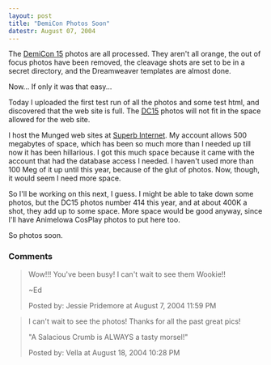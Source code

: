 ```yaml
---
layout: post
title: "DemiCon Photos Soon"
datestr: August 07, 2004
---
```


The <a href="http://www.demicon.org/15/" title="DemiCon 15">DemiCon 15</a> photos are all processed.  They aren't all orange, the out of focus photos have been removed, the cleavage shots are set to be in a secret directory, and the Dreamweaver templates are almost done.

Now... If only it was that easy...

Today I uploaded the first test run of all the photos and some test html, and discovered that the web site is full.  The <a href="http://www.demicon.org/15/" title="DemiCon 15">DC15</a> photos will not fit in the space allowed for the web site.

I host the Munged web sites at <a href="http://www.suberb.net/" title="Superb Internet">Superb Internet</a>.  My account allows 500 megabytes of space, which has been so much more than I needed up till now it has been hillarious.  I got this much space because it came with the account that had the database access I needed.  I haven't used more than 100 Meg of it up until this year, because of the glut of photos.  Now, though, it would seem I need more space.

So I'll be working on this next, I guess.  I might be able to take down some photos, but the DC15 photos number 414 this year, and at about 400K a shot, they add up to some space.  More space would be good anyway, since I'll have AnimeIowa CosPlay photos to put here too.

So photos soon.

### Comments

<blockquote>
Wow!!! You've been busy! I can't wait to see them Wookie!!

~Ed
<div class="post-meta">Posted by: Jessie Pridemore at August  7, 2004 11:59 PM</div> </blockquote>
<blockquote>
I can't wait to see the photos!  Thanks for all the past great pics!

"A Salacious Crumb is ALWAYS a tasty morsel!"
<div class="post-meta">Posted by: Vella at August 18, 2004 10:28 PM</div> </blockquote>

